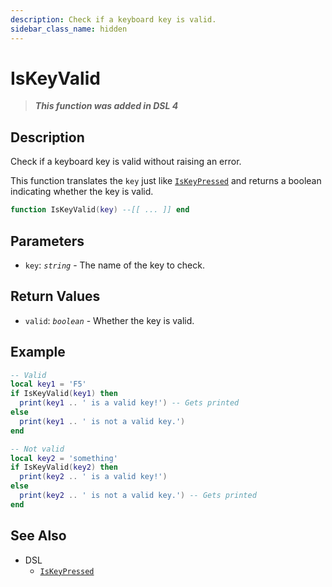 ```yaml
---
description: Check if a keyboard key is valid.
sidebar_class_name: hidden
---
```


# IsKeyValid

> **_This function was added in DSL 4_**

## Description

Check if a keyboard key is valid without raising an error.

This function translates the `key` just like [`IsKeyPressed`](./IsKeyPressed) and returns a boolean indicating whether the key is valid.

```lua
function IsKeyValid(key) --[[ ... ]] end
```

## Parameters

- `key`: _`string`_ - The name of the key to check.

## Return Values

- `valid`: _`boolean`_ - Whether the key is valid.

## Example

```lua
-- Valid
local key1 = 'F5'
if IsKeyValid(key1) then
  print(key1 .. ' is a valid key!') -- Gets printed
else
  print(key1 .. ' is not a valid key.')
end

-- Not valid
local key2 = 'something'
if IsKeyValid(key2) then
  print(key2 .. ' is a valid key!')
else
  print(key2 .. ' is not a valid key.') -- Gets printed
end
```

## See Also

- DSL
  - [`IsKeyPressed`](./IsKeyPressed)
